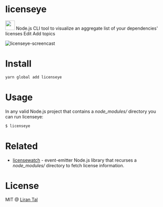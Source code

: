 # licenseye

<img src="https://cdn.rawgit.com/lirantal/licenseye/4ce1a1ce/logo43.svg" height="30px"> Node.js CLI tool to visualize an aggregate list of your dependencies' licenses Edit Add topics

![licenseye-screencast](https://media.giphy.com/media/y1D0SLr9kQ9l6/giphy.gif)

# Install

```bash
yarn global add licenseye
```

# Usage

In any valid Node.js project that contains a *node_modules/* directory you can run licenseye:

```bash
$ licenseye
```

# Related

* [licensewatch](https://github.com/lirantal/licensewatch) - event-emitter Node.js library that recurses a *node_modules/* directory to fetch license information.

# License

MIT @ [Liran Tal](https://github.com/lirantal)
